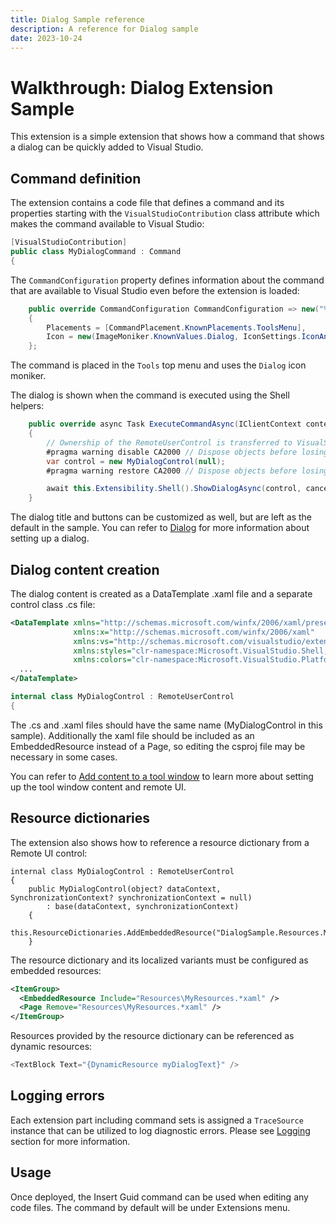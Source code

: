 ```yaml
---
title: Dialog Sample reference
description: A reference for Dialog sample
date: 2023-10-24
---
```


# Walkthrough: Dialog Extension Sample

This extension is a simple extension that shows how a command that shows a dialog can be quickly added to Visual Studio.

## Command definition

The extension contains a code file that defines a command and its properties starting with the `VisualStudioContribution` class attribute which makes the command available to Visual Studio:

```csharp
[VisualStudioContribution]
public class MyDialogCommand : Command
{
```

The `CommandConfiguration` property defines information about the command that are available to Visual Studio even before the extension is loaded:

```csharp
    public override CommandConfiguration CommandConfiguration => new("%DialogSample.MyDialogCommand.DisplayName%")
    {
        Placements = [CommandPlacement.KnownPlacements.ToolsMenu],
        Icon = new(ImageMoniker.KnownValues.Dialog, IconSettings.IconAndText),
    };
```

The command is placed in the `Tools` top menu and uses the `Dialog` icon moniker.

The dialog is shown when the command is executed using the Shell helpers:

```csharp
    public override async Task ExecuteCommandAsync(IClientContext context, CancellationToken cancellationToken)
    {
        // Ownership of the RemoteUserControl is transferred to VisualStudio, so it should not be disposed by the extension
        #pragma warning disable CA2000 // Dispose objects before losing scope
        var control = new MyDialogControl(null);
        #pragma warning restore CA2000 // Dispose objects before losing scope

        await this.Extensibility.Shell().ShowDialogAsync(control, cancellationToken);
    }
```

The dialog title and buttons can be customized as well, but are left as the default in the sample. You can refer to [Dialog](https://learn.microsoft.com/en-us/visualstudio/extensibility/visualstudio.extensibility/dialog/dialog) for more information about setting up a dialog.

## Dialog content creation

The dialog content is created as a DataTemplate .xaml file and a separate control class .cs file:

```xml
<DataTemplate xmlns="http://schemas.microsoft.com/winfx/2006/xaml/presentation"
              xmlns:x="http://schemas.microsoft.com/winfx/2006/xaml"
              xmlns:vs="http://schemas.microsoft.com/visualstudio/extensibility/2022/xaml"
              xmlns:styles="clr-namespace:Microsoft.VisualStudio.Shell;assembly=Microsoft.VisualStudio.Shell.15.0"
              xmlns:colors="clr-namespace:Microsoft.VisualStudio.PlatformUI;assembly=Microsoft.VisualStudio.Shell.15.0">
  ...
</DataTemplate>
```

```csharp
internal class MyDialogControl : RemoteUserControl
{
```

The .cs and .xaml files should have the same name (MyDialogControl in this sample). Additionally the xaml file should be included as an EmbeddedResource instead of a Page, so editing the csproj file may be necessary in some cases.

You can refer to [Add content to a tool window](https://learn.microsoft.com/en-us/visualstudio/extensibility/visualstudio.extensibility/tool-window/tool-window#add-content-to-a-tool-window) to learn more about setting up the tool window content and remote UI.

## Resource dictionaries

The extension also shows how to reference a resource dictionary from a Remote UI control:

```chsarp
internal class MyDialogControl : RemoteUserControl
{
    public MyDialogControl(object? dataContext, SynchronizationContext? synchronizationContext = null)
        : base(dataContext, synchronizationContext)
    {
        this.ResourceDictionaries.AddEmbeddedResource("DialogSample.Resources.MyResources");
    }
```

The resource dictionary and its localized variants must be configured as embedded resources:

```xml
<ItemGroup>
  <EmbeddedResource Include="Resources\MyResources.*xaml" />
  <Page Remove="Resources\MyResources.*xaml" />
</ItemGroup>
```

Resources provided by the resource dictionary can be referenced as dynamic resources:

```csharp
<TextBlock Text="{DynamicResource myDialogText}" />
```

## Logging errors

Each extension part including command sets is assigned a `TraceSource` instance that can be utilized to log diagnostic errors. Please see [Logging](https://learn.microsoft.com/visualstudio/extensibility/visualstudio.extensibility/inside-the-sdk/logging) section for more information.

## Usage

Once deployed, the Insert Guid command can be used when editing any code files. The command by default will be under Extensions menu.